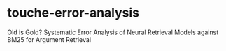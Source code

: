 # touche-error-analysis
Old is Gold? Systematic Error Analysis of Neural Retrieval Models against BM25 for Argument Retrieval
